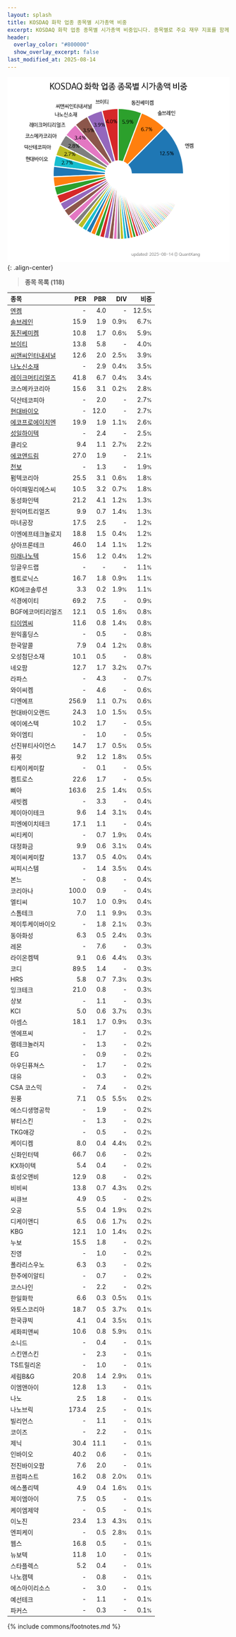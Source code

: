 ```yaml
---
layout: splash
title: KOSDAQ 화학 업종 종목별 시가총액 비중
excerpt: KOSDAQ 화학 업종 종목별 시가총액 비중입니다. 종목별로 주요 재무 지표를 함께 표시합니다.
header:
  overlay_color: "#800000"
  show_overlay_excerpt: false
last_modified_at: 2025-08-14
---
```



![KOSDAQ 화학 업종 종목별 시가총액 비중](/stats/sector/images/kosdaq_업종_화학_종목.png){: .align-center}


> **종목 목록 (118)**<a id="list"></a>

| **종목** | **PER** | **PBR** | **DIV** | **비중** |
| :------- | ------: | ------: | ------: | -------: |
| [엔켐](/348370/) | - | 4.0 | - | 12.5<small>%</small> |
| [솔브레인](/357780/) | 15.9 | 1.9 | 0.9<small>%</small> | 6.7<small>%</small> |
| [동진쎄미켐](/005290/) | 10.8 | 1.7 | 0.6<small>%</small> | 5.9<small>%</small> |
| [브이티](/018290/) | 13.8 | 5.8 | - | 4.0<small>%</small> |
| [씨앤씨인터내셔널](/352480/) | 12.6 | 2.0 | 2.5<small>%</small> | 3.9<small>%</small> |
| [나노신소재](/121600/) | - | 2.9 | 0.4<small>%</small> | 3.5<small>%</small> |
| [레이크머티리얼즈](/281740/) | 41.8 | 6.7 | 0.4<small>%</small> | 3.4<small>%</small> |
| 코스메카코리아 | 15.6 | 3.1 | 0.2<small>%</small> | 2.8<small>%</small> |
| 덕산테코피아 | - | 2.0 | - | 2.7<small>%</small> |
| [현대바이오](/048410/) | - | 12.0 | - | 2.7<small>%</small> |
| [에코프로에이치엔](/383310/) | 19.9 | 1.9 | 1.1<small>%</small> | 2.6<small>%</small> |
| [성일하이텍](/365340/) | - | 2.4 | - | 2.5<small>%</small> |
| 클리오 | 9.4 | 1.1 | 2.7<small>%</small> | 2.2<small>%</small> |
| [에코앤드림](/101360/) | 27.0 | 1.9 | - | 2.1<small>%</small> |
| [천보](/278280/) | - | 1.3 | - | 1.9<small>%</small> |
| 펌텍코리아 | 25.5 | 3.1 | 0.6<small>%</small> | 1.8<small>%</small> |
| 아이패밀리에스씨 | 10.5 | 3.2 | 0.7<small>%</small> | 1.8<small>%</small> |
| 동성화인텍 | 21.2 | 4.1 | 1.2<small>%</small> | 1.3<small>%</small> |
| 원익머트리얼즈 | 9.9 | 0.7 | 1.4<small>%</small> | 1.3<small>%</small> |
| 마녀공장 | 17.5 | 2.5 | - | 1.2<small>%</small> |
| 이엔에프테크놀로지 | 18.8 | 1.5 | 0.4<small>%</small> | 1.2<small>%</small> |
| 상아프론테크 | 46.0 | 1.4 | 1.1<small>%</small> | 1.2<small>%</small> |
| [미래나노텍](/095500/) | 15.6 | 1.2 | 0.4<small>%</small> | 1.2<small>%</small> |
| 잉글우드랩 | - | - | - | 1.1<small>%</small> |
| 켐트로닉스 | 16.7 | 1.8 | 0.9<small>%</small> | 1.1<small>%</small> |
| KG에코솔루션 | 3.3 | 0.2 | 1.9<small>%</small> | 1.1<small>%</small> |
| 석경에이티 | 69.2 | 7.5 | - | 0.9<small>%</small> |
| BGF에코머티리얼즈 | 12.1 | 0.5 | 1.6<small>%</small> | 0.8<small>%</small> |
| [티이엠씨](/425040/) | 11.6 | 0.8 | 1.4<small>%</small> | 0.8<small>%</small> |
| 원익홀딩스 | - | 0.5 | - | 0.8<small>%</small> |
| 한국알콜 | 7.9 | 0.4 | 1.2<small>%</small> | 0.8<small>%</small> |
| 오성첨단소재 | 10.1 | 0.5 | - | 0.8<small>%</small> |
| 네오팜 | 12.7 | 1.7 | 3.2<small>%</small> | 0.7<small>%</small> |
| 라파스 | - | 4.3 | - | 0.7<small>%</small> |
| 와이씨켐 | - | 4.6 | - | 0.6<small>%</small> |
| 디엔에프 | 256.9 | 1.1 | 0.7<small>%</small> | 0.6<small>%</small> |
| 현대바이오랜드 | 24.3 | 1.0 | 1.5<small>%</small> | 0.5<small>%</small> |
| 에이에스텍 | 10.2 | 1.7 | - | 0.5<small>%</small> |
| 와이엠티 | - | 1.0 | - | 0.5<small>%</small> |
| 선진뷰티사이언스 | 14.7 | 1.7 | 0.5<small>%</small> | 0.5<small>%</small> |
| 퓨릿 | 9.2 | 1.2 | 1.8<small>%</small> | 0.5<small>%</small> |
| 티케이케미칼 | - | 0.1 | - | 0.5<small>%</small> |
| 켐트로스 | 22.6 | 1.7 | - | 0.5<small>%</small> |
| 삐아 | 163.6 | 2.5 | 1.4<small>%</small> | 0.5<small>%</small> |
| 새빗켐 | - | 3.3 | - | 0.4<small>%</small> |
| 제이아이테크 | 9.6 | 1.4 | 3.1<small>%</small> | 0.4<small>%</small> |
| 피엔에이치테크 | 17.1 | 1.1 | - | 0.4<small>%</small> |
| 씨티케이 | - | 0.7 | 1.9<small>%</small> | 0.4<small>%</small> |
| 대정화금 | 9.9 | 0.6 | 3.1<small>%</small> | 0.4<small>%</small> |
| 제이씨케미칼 | 13.7 | 0.5 | 4.0<small>%</small> | 0.4<small>%</small> |
| 씨피시스템 | - | 1.4 | 3.5<small>%</small> | 0.4<small>%</small> |
| 본느 | - | 0.8 | - | 0.4<small>%</small> |
| 코리아나 | 100.0 | 0.9 | - | 0.4<small>%</small> |
| 엘티씨 | 10.7 | 1.0 | 0.9<small>%</small> | 0.4<small>%</small> |
| 스톰테크 | 7.0 | 1.1 | 9.9<small>%</small> | 0.3<small>%</small> |
| 제이투케이바이오 | - | 1.8 | 2.1<small>%</small> | 0.3<small>%</small> |
| 동아화성 | 6.3 | 0.5 | 2.4<small>%</small> | 0.3<small>%</small> |
| 레몬 | - | 7.6 | - | 0.3<small>%</small> |
| 라이온켐텍 | 9.1 | 0.6 | 4.4<small>%</small> | 0.3<small>%</small> |
| 코디 | 89.5 | 1.4 | - | 0.3<small>%</small> |
| HRS | 5.8 | 0.7 | 7.3<small>%</small> | 0.3<small>%</small> |
| 잉크테크 | 21.0 | 0.8 | - | 0.3<small>%</small> |
| 상보 | - | 1.1 | - | 0.3<small>%</small> |
| KCI | 5.0 | 0.6 | 3.7<small>%</small> | 0.3<small>%</small> |
| 아셈스 | 18.1 | 1.7 | 0.9<small>%</small> | 0.3<small>%</small> |
| 엔에프씨 | - | 1.7 | - | 0.2<small>%</small> |
| 램테크놀러지 | - | 1.3 | - | 0.2<small>%</small> |
| EG | - | 0.9 | - | 0.2<small>%</small> |
| 아우딘퓨쳐스 | - | 1.7 | - | 0.2<small>%</small> |
| 대유 | - | 0.3 | - | 0.2<small>%</small> |
| CSA 코스믹 | - | 7.4 | - | 0.2<small>%</small> |
| 원풍 | 7.1 | 0.5 | 5.5<small>%</small> | 0.2<small>%</small> |
| 에스디생명공학 | - | 1.9 | - | 0.2<small>%</small> |
| 뷰티스킨 | - | 1.3 | - | 0.2<small>%</small> |
| TKG애강 | - | 0.5 | - | 0.2<small>%</small> |
| 케이디켐 | 8.0 | 0.4 | 4.4<small>%</small> | 0.2<small>%</small> |
| 신화인터텍 | 66.7 | 0.6 | - | 0.2<small>%</small> |
| KX하이텍 | 5.4 | 0.4 | - | 0.2<small>%</small> |
| 효성오앤비 | 12.9 | 0.8 | - | 0.2<small>%</small> |
| 비비씨 | 13.8 | 0.7 | 4.3<small>%</small> | 0.2<small>%</small> |
| 씨큐브 | 4.9 | 0.5 | - | 0.2<small>%</small> |
| 오공 | 5.5 | 0.4 | 1.9<small>%</small> | 0.2<small>%</small> |
| 디케이앤디 | 6.5 | 0.6 | 1.7<small>%</small> | 0.2<small>%</small> |
| KBG | 12.1 | 1.0 | 1.4<small>%</small> | 0.2<small>%</small> |
| 누보 | 15.5 | 1.8 | - | 0.2<small>%</small> |
| 진영 | - | 1.0 | - | 0.2<small>%</small> |
| 폴라리스우노 | 6.3 | 0.3 | - | 0.2<small>%</small> |
| 한주에이알티 | - | 0.7 | - | 0.2<small>%</small> |
| 코스나인 | - | 2.2 | - | 0.2<small>%</small> |
| 한일화학 | 6.6 | 0.3 | 0.5<small>%</small> | 0.1<small>%</small> |
| 와토스코리아 | 18.7 | 0.5 | 3.7<small>%</small> | 0.1<small>%</small> |
| 한국큐빅 | 4.1 | 0.4 | 3.5<small>%</small> | 0.1<small>%</small> |
| 세화피앤씨 | 10.6 | 0.8 | 5.9<small>%</small> | 0.1<small>%</small> |
| 소니드 | - | 0.4 | - | 0.1<small>%</small> |
| 스킨앤스킨 | - | 2.3 | - | 0.1<small>%</small> |
| TS트릴리온 | - | 1.0 | - | 0.1<small>%</small> |
| 세림B&G | 20.8 | 1.4 | 2.9<small>%</small> | 0.1<small>%</small> |
| 이엠앤아이 | 12.8 | 1.3 | - | 0.1<small>%</small> |
| 나노 | 2.5 | 1.8 | - | 0.1<small>%</small> |
| 나노브릭 | 173.4 | 2.5 | - | 0.1<small>%</small> |
| 빌리언스 | - | 1.1 | - | 0.1<small>%</small> |
| 코이즈 | - | 2.2 | - | 0.1<small>%</small> |
| 제닉 | 30.4 | 11.1 | - | 0.1<small>%</small> |
| 인바이오 | 40.2 | 0.6 | - | 0.1<small>%</small> |
| 전진바이오팜 | 7.6 | 2.0 | - | 0.1<small>%</small> |
| 프럼파스트 | 16.2 | 0.8 | 2.0<small>%</small> | 0.1<small>%</small> |
| 에스폴리텍 | 4.9 | 0.4 | 1.6<small>%</small> | 0.1<small>%</small> |
| 제이엠아이 | 7.5 | 0.5 | - | 0.1<small>%</small> |
| 케이엠제약 | - | 0.5 | - | 0.1<small>%</small> |
| 이노진 | 23.4 | 1.3 | 4.3<small>%</small> | 0.1<small>%</small> |
| 엔피케이 | - | 0.5 | 2.8<small>%</small> | 0.1<small>%</small> |
| 웹스 | 16.8 | 0.5 | - | 0.1<small>%</small> |
| 뉴보텍 | 11.8 | 1.0 | - | 0.1<small>%</small> |
| 스타플렉스 | 5.2 | 0.4 | - | 0.1<small>%</small> |
| 나노캠텍 | - | 0.8 | - | 0.1<small>%</small> |
| 에스아이리소스 | - | 3.0 | - | 0.1<small>%</small> |
| 예선테크 | - | 1.1 | - | 0.1<small>%</small> |
| 파커스 | - | 0.3 | - | 0.1<small>%</small> |

{% include commons/footnotes.md %}